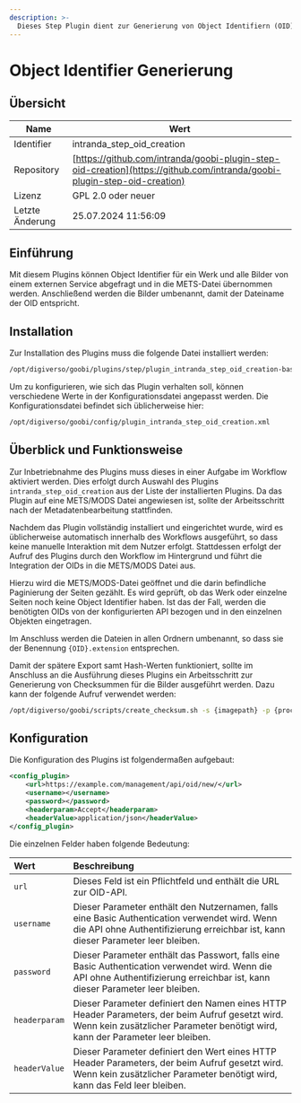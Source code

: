 ```yaml
---
description: >-
  Dieses Step Plugin dient zur Generierung von Object Identifiern (OID) und
---
```


# Object Identifier Generierung

## Übersicht

Name                     | Wert
-------------------------|-----------
Identifier               | intranda_step_oid_creation
Repository               | [https://github.com/intranda/goobi-plugin-step-oid-creation](https://github.com/intranda/goobi-plugin-step-oid-creation)
Lizenz              | GPL 2.0 oder neuer 
Letzte Änderung    | 25.07.2024 11:56:09


## Einführung
Mit diesem Plugins können Object Identifier für ein Werk und alle Bilder von einem externen Service abgefragt und in die METS-Datei übernommen werden. Anschließend werden die Bilder umbenannt, damit der Dateiname der OID entspricht.


## Installation
Zur Installation des Plugins muss die folgende Datei installiert werden:

```xml
/opt/digiverso/goobi/plugins/step/plugin_intranda_step_oid_creation-base.jar
```

Um zu konfigurieren, wie sich das Plugin verhalten soll, können verschiedene Werte in der Konfigurationsdatei angepasst werden. Die Konfigurationsdatei befindet sich üblicherweise hier:

```xml
/opt/digiverso/goobi/config/plugin_intranda_step_oid_creation.xml
```


## Überblick und Funktionsweise
Zur Inbetriebnahme des Plugins muss dieses in einer Aufgabe im Workflow aktiviert werden. Dies erfolgt durch Auswahl des Plugins `intranda_step_oid_creation` aus der Liste der installierten Plugins. Da das Plugin auf eine METS/MODS Datei angewiesen ist, sollte der Arbeitsschritt nach der Metadatenbearbeitung stattfinden.

Nachdem das Plugin vollständig installiert und eingerichtet wurde, wird es üblicherweise automatisch innerhalb des Workflows ausgeführt, so dass keine manuelle Interaktion mit dem Nutzer erfolgt. Stattdessen erfolgt der Aufruf des Plugins durch den Workflow im Hintergrund und führt die Integration der OIDs in die METS/MODS Datei aus.

Hierzu wird die METS/MODS-Datei geöffnet und die darin befindliche Paginierung der Seiten gezählt. Es wird geprüft, ob das Werk oder einzelne Seiten noch keine Object Identifier haben. Ist das der Fall, werden die benötigten OIDs von der konfigurierten API bezogen und in den einzelnen Objekten eingetragen.

Im Anschluss werden die Dateien in allen Ordnern umbenannt, so dass sie der Benennung `{OID}.extension` entsprechen.

Damit der spätere Export samt Hash-Werten funktioniert, sollte im Anschluss an die Ausführung dieses Plugins ein Arbeitsschritt zur Generierung von Checksummen für die Bilder ausgeführt werden. Dazu kann der folgende Aufruf verwendet werden:

```bash
/opt/digiverso/goobi/scripts/create_checksum.sh -s {imagepath} -p {processpath}
```


## Konfiguration 
Die Konfiguration des Plugins ist folgendermaßen aufgebaut:

```xml
<config_plugin>
    <url>https://example.com/management/api/oid/new/</url>
    <username></username>
    <password></password>
    <headerparam>Accept</headerparam>
    <headerValue>application/json</headerValue>
</config_plugin>
```

Die einzelnen Felder haben folgende Bedeutung:

| Wert | Beschreibung |
| :--- | :--- |
| `url` | Dieses Feld ist ein Pflichtfeld und enthält die URL zur OID-API. |
| `username` | Dieser Parameter enthält den Nutzernamen, falls eine Basic Authentication verwendet wird. Wenn die API ohne Authentifizierung erreichbar ist, kann dieser Parameter leer bleiben. |
| `password` | Dieser Parameter enthält das Passwort, falls eine Basic Authentication verwendet wird. Wenn die API ohne Authentifizierung erreichbar ist, kann dieser Parameter leer bleiben. |
| `headerparam` | Dieser Parameter definiert den Namen eines HTTP Header Parameters, der beim Aufruf gesetzt wird. Wenn kein zusätzlicher Parameter benötigt wird, kann der Parameter leer bleiben. |
| `headerValue` | Dieser Parameter definiert den Wert eines HTTP Header Parameters, der beim Aufruf gesetzt wird. Wenn kein zusätzlicher Parameter benötigt wird, kann das Feld leer bleiben. |